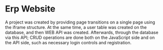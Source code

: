 # Erp Website

A project was created by providing page transitions on a single page using the iframe structure. At the same time, a user table was created on the database, and then WEB API was created. Afterwards, through the database via this API; CRUD operations are done both on the JavaScript side and on the API side, such as necessary login controls and registration.<br><br>
